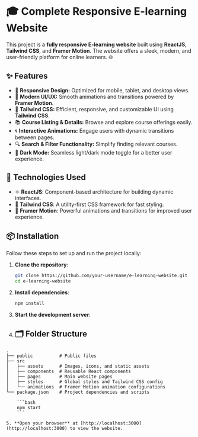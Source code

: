 # 🎓 Complete Responsive E-learning Website

This project is a **fully responsive E-learning website** built using **ReactJS**, **Tailwind CSS**, and **Framer Motion**. The website offers a sleek, modern, and user-friendly platform for online learners. 🌐

## ✨ Features

- 📱 **Responsive Design:** Optimized for mobile, tablet, and desktop views.
- 🎨 **Modern UI/UX:** Smooth animations and transitions powered by **Framer Motion**.
- 🎯 **Tailwind CSS:** Efficient, responsive, and customizable UI using **Tailwind CSS**.
- 📚 **Course Listing & Details:** Browse and explore course offerings easily.
- 🌀 **Interactive Animations:** Engage users with dynamic transitions between pages.
- 🔍 **Search & Filter Functionality:** Simplify finding relevant courses.
- 🌙 **Dark Mode:** Seamless light/dark mode toggle for a better user experience.

## 🚀 Technologies Used

- ⚛️ **ReactJS**: Component-based architecture for building dynamic interfaces.
- 🎨 **Tailwind CSS**: A utility-first CSS framework for fast styling.
- 🏃 **Framer Motion**: Powerful animations and transitions for improved user experience.

## 📦 Installation

Follow these steps to set up and run the project locally:

1. **Clone the repository**:
    ```bash
    git clone https://github.com/your-username/e-learning-website.git
    cd e-learning-website
    ```

2. **Install dependencies**:
    ```bash
    npm install
    ```

3. **Start the development server**:
4. ## 🗂️ Folder Structure

```plaintext
.
├── public          # Public files
├── src
│   ├── assets      # Images, icons, and static assets
│   ├── components  # Reusable React components
│   ├── pages       # Main website pages
│   ├── styles      # Global styles and Tailwind CSS config
│   └── animations  # Framer Motion animation configurations
└── package.json    # Project dependencies and scripts

    ```bash
    npm start
    ```

5. **Open your browser** at [http://localhost:3000](http://localhost:3000) to view the website.


